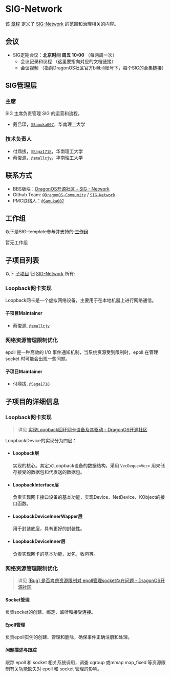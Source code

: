 # SIG-Network

<!-- > 这个目录下是SIG信息的模版，当你申请成立新的SIG的时候，需要填写相关的内容。 -->

<!-- （这里是一段SIG的简介）SIG-template维护了XXXXX，它的目标是XXXX。 -->


该 [章程](charter.md) 定义了 [SIG-Network] 的范围和治理相关的内容。

## 会议

- SIG定期会议：**北京时间 周五 10:00** （每两周一次）
  - 会议记录和议程 （这里要指向对应的文档链接）
  - 会议视频 （指向DragonOS社区官方bilibili账号下，每个SIG的合集链接）


## SIG管理层

### 主席

SIG 主席负责管理 SIG 的运营和流程。
- 戴吕琛，[`@Samuka007`]，华南理工大学

### 技术负责人

- 付鼎拔，[`@Saga1718`]，华南理工大学
- 蔡俊源，[`@smallcjy`]，华南理工大学

## 联系方式

- BBS版块：[DragonOS开源社区 - SIG - Network](https://bbs.dragonos.org.cn/c/sig-net)
- Github Team: [`@DragonOS-Community`] / [`SIG-Network`]
- PMC联络人：[`@Samuka007`]

## 工作组

~~以下是SIG-template参与并支持的 [工作组]~~ 

暂无工作组

<!-- - [示例工作组] -->

## 子项目列表

以下 [子项目] 归 [SIG-Network] 所有:

### Loopback网卡实现

Loopback网卡是一个虚拟网络设备，主要用于在本地机器上进行网络通信。

#### 子项目Maintainer

- 蔡俊源, [`@smallcjy`]

### 网络资源管理限制优化

epoll 是一种高效的 I/O 事件通知机制，当系统资源受到限制时，epoll 在管理 socket 时可能会出现一些问题。

#### 子项目Maintainer

- 付鼎拔, [`@Saga1718`]

## 子项目的详细信息

### Loopback网卡实现
> 详见 [实现Loopback回环网卡设备及其驱动 - DragonOS开源社区](https://bbs.dragonos.org.cn/t/topic/238)

LoopbackDevice的实现分为四层：
- #### Loopback层
  实现的核心。其定义Loopback设备的数据结构，采用 `VecDeque<Vec>` 用来储存接受的数据包和代发送的数据包。

- #### LoopbackInterface层
  负责实现网卡接口设备的基本功能，实现Device、NetDevice、KObject的接口函数。

- #### LoopbackDeviceInnerWapper层
  用于封装底层，具有更好的封装性。

- #### LoopbackDeviceInner层
  负责实现网卡的基本功能，发包，收包等。

### 网络资源管理限制优化
> 详见 [[Bug] 是否考虑资源限制对 epoll管理socket存在问题 - DragonOS开源社区](https://bbs.dragonos.org.cn/t/topic/235)

#### Socket管理
负责socket的创建、绑定、监听和接受连接。

#### Epoll管理
负责epoll实例的创建、管理和删除，确保事件正确注册和处理。

#### 问题描述与跟踪
跟踪 epoll 和 socket 相关系统调用，调查 cgroup 或mmap map_fixed 等资源限制有关功能缺失对 epoll 和 socket 管理的影响。

<!-- 引用 -->
[工作组]: /governance/dev-group.md#WG（工作组）
[子项目]: /governance/dev-group.md#子项目
[示例工作组]: /wgs/wg-template/README.md
[SIG-Network]: ./README.md
[`@DragonOS-Community`]: https://github.com/DragonOS-Community
[`SIG-Network`]: https://github.com/orgs/DragonOS-Community/teams/sig-network
[`@Samuka007`]: https://github.com/Samuka007
[`@Saga1718`]: https://github.com/Saga1718
[`@smallcjy`]: https://github.com/smallcjy
